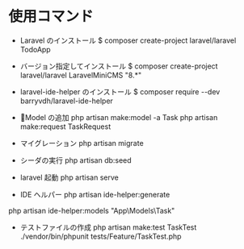 # 使用コマンド

-   Laravel のインストール
    $ composer create-project laravel/laravel TodoApp

-   バージョン指定してインストール
    $ composer create-project laravel/laravel LaravelMiniCMS "8.\*"

-   laravel-ide-helper のインストール
    $ composer require --dev barryvdh/laravel-ide-helper

-   Model の追加
    php artisan make:model -a Task
    php artisan make:request TaskRequest

-   マイグレーション
    php artisan migrate

-   シーダの実行
    php artisan db:seed

-   laravel 起動
    php artisan serve

-   IDE ヘルパー
    php artisan ide-helper:generate

php artisan ide-helper:models "App\Models\Task"

-   テストファイルの作成
    php artisan make:test TaskTest
    ./vendor/bin/phpunit tests/Feature/TaskTest.php
